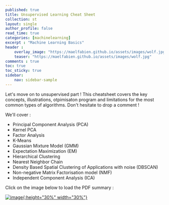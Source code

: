 ```yaml
---
published: true
title: Unsupervised Learning Cheat Sheet
collection: st
layout: single
author_profile: false
read_time: true
categories: [machinelearning]
excerpt : "Machine Learning Basics"
header :
    overlay_image: "https://maelfabien.github.io/assets/images/wolf.jpg"
    teaser: "https://maelfabien.github.io/assets/images/wolf.jpg"
comments : true
toc: true
toc_sticky: true
sidebar:
    nav: sidebar-sample
---
```


Let's move on to unsupervised part ! This cheatsheet covers the key concepts, illustrations, otpimisaton program and limitations for the most common types of algorithms. Don't hesitate to drop a comment !

We'll cover :
- Principal Component Analysis (PCA)
- Kernel PCA
- Factor Analysis
- K-Means
- Gaussian Mixture Model (GMM)
- Expectation Maximization (EM)
- Hierarchical Clustering
- Nearest Neighbor Chain
- Density Based Spatial Clustering of Applications with noise (DBSCAN)
- Non-negative Matrix Factorisation model (NMF)
- Independent Component Analysis (ICA)

Click on the image below to load the PDF summary : 

<a href="https://github.com/maelfabien/Machine-Learning-Tutorials/blob/master/Images/unsupervised.pdf">![image](https://maelfabien.github.io/assets/images/unsup.png){:height="30%" width="30%"}</a>
